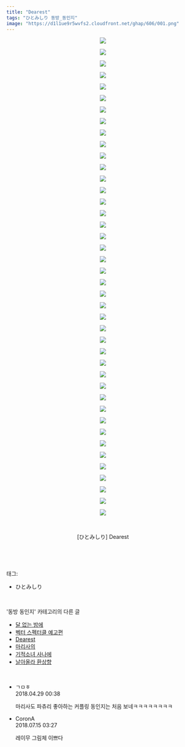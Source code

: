 ```yaml
---
title: "Dearest"
tags: "ひとみしり 동방_동인지"
image: "https://d1l1ue9r5wvfs2.cloudfront.net/ghap/606/001.png"
---
```

<div class="article">
<p style="text-align: center; clear: none; float: none;"><img src="{{ site.imgserver9 }}/ghap/606/001.png"/></p>
<p style="text-align: center; clear: none; float: none;"><img src="{{ site.imgserver9 }}/ghap/606/002.png"/></p>
<p style="text-align: center; clear: none; float: none;"><img src="{{ site.imgserver9 }}/ghap/606/003.png"/></p>
<p style="text-align: center; clear: none; float: none;"><img src="{{ site.imgserver9 }}/ghap/606/004.png"/></p>
<p style="text-align: center; clear: none; float: none;"><img src="{{ site.imgserver9 }}/ghap/606/005.png"/></p>
<p style="text-align: center; clear: none; float: none;"><img src="{{ site.imgserver9 }}/ghap/606/006.png"/></p>
<p style="text-align: center; clear: none; float: none;"><img src="{{ site.imgserver9 }}/ghap/606/007.png"/></p>
<p style="text-align: center; clear: none; float: none;"><img src="{{ site.imgserver9 }}/ghap/606/008.png"/></p>
<p style="text-align: center; clear: none; float: none;"><img src="{{ site.imgserver9 }}/ghap/606/009.png"/></p>
<p style="text-align: center; clear: none; float: none;"><img src="{{ site.imgserver9 }}/ghap/606/010.png"/></p>
<p style="text-align: center; clear: none; float: none;"><img src="{{ site.imgserver9 }}/ghap/606/011.png"/></p>
<p style="text-align: center; clear: none; float: none;"><img src="{{ site.imgserver9 }}/ghap/606/012.png"/></p>
<p style="text-align: center; clear: none; float: none;"><img src="{{ site.imgserver9 }}/ghap/606/013.png"/></p>
<p style="text-align: center; clear: none; float: none;"><img src="{{ site.imgserver9 }}/ghap/606/014.png"/></p>
<p style="text-align: center; clear: none; float: none;"><img src="{{ site.imgserver9 }}/ghap/606/015.png"/></p>
<p style="text-align: center; clear: none; float: none;"><img src="{{ site.imgserver9 }}/ghap/606/016.png"/></p>
<p style="text-align: center; clear: none; float: none;"><img src="{{ site.imgserver9 }}/ghap/606/017.png"/></p>
<p style="text-align: center; clear: none; float: none;"><img src="{{ site.imgserver9 }}/ghap/606/018.png"/></p>
<p style="text-align: center; clear: none; float: none;"><img src="{{ site.imgserver9 }}/ghap/606/019.png"/></p>
<p style="text-align: center; clear: none; float: none;"><img src="{{ site.imgserver9 }}/ghap/606/020.png"/></p>
<p style="text-align: center; clear: none; float: none;"><img src="{{ site.imgserver9 }}/ghap/606/021.png"/></p>
<p style="text-align: center; clear: none; float: none;"><img src="{{ site.imgserver9 }}/ghap/606/022.png"/></p>
<p style="text-align: center; clear: none; float: none;"><img src="{{ site.imgserver9 }}/ghap/606/023.png"/></p>
<p style="text-align: center; clear: none; float: none;"><img src="{{ site.imgserver9 }}/ghap/606/024.png"/></p>
<p style="text-align: center; clear: none; float: none;"><img src="{{ site.imgserver9 }}/ghap/606/025.png"/></p>
<p style="text-align: center; clear: none; float: none;"><img src="{{ site.imgserver9 }}/ghap/606/026.png"/></p>
<p style="text-align: center; clear: none; float: none;"><img src="{{ site.imgserver9 }}/ghap/606/027.png"/></p>
<p style="text-align: center; clear: none; float: none;"><img src="{{ site.imgserver9 }}/ghap/606/028.png"/></p>
<p style="text-align: center; clear: none; float: none;"><img src="{{ site.imgserver9 }}/ghap/606/029.png"/></p>
<p style="text-align: center; clear: none; float: none;"><img src="{{ site.imgserver9 }}/ghap/606/030.png"/></p>
<p style="text-align: center; clear: none; float: none;"><img src="{{ site.imgserver9 }}/ghap/606/031.png"/></p>
<p style="text-align: center; clear: none; float: none;"><img src="{{ site.imgserver9 }}/ghap/606/032.png"/></p>
<p style="text-align: center; clear: none; float: none;"><img src="{{ site.imgserver9 }}/ghap/606/033.png"/></p>
<p style="text-align: center; clear: none; float: none;"><img src="{{ site.imgserver9 }}/ghap/606/034.png"/></p>
<p style="text-align: center; clear: none; float: none;"><img src="{{ site.imgserver9 }}/ghap/606/035.png"/></p>
<p style="text-align: center; clear: none; float: none;"><img src="{{ site.imgserver9 }}/ghap/606/036.png"/></p>
<p style="text-align: center; clear: none; float: none;"><img src="{{ site.imgserver9 }}/ghap/606/037.png"/></p>
<p style="text-align: center; clear: none; float: none;"><img src="{{ site.imgserver9 }}/ghap/606/038.png"/></p>
<p style="text-align: center; clear: none; float: none;"><img src="{{ site.imgserver9 }}/ghap/606/039.png"/></p>
<p style="text-align: center; clear: none; float: none;"><img src="{{ site.imgserver9 }}/ghap/606/040.png"/></p>
<p style="text-align: center; clear: none; float: none;"><img src="{{ site.imgserver9 }}/ghap/606/041.png"/></p>
<p style="text-align: center; clear: none; float: none;"><img src="{{ site.imgserver9 }}/ghap/606/042.png"/></p>
<p style="text-align: center; clear: none; float: none;"><br/></p>
<p style="text-align: center; clear: none; float: none;">[ひとみしり] Dearest</p>
<p><br/></p>
</div><br/>
<div class="tagTrail">
<p>태그: </p>
<ul>
<li>ひとみしり</li>
</ul>
</div><br/>
<div class="another">
<p>'동방 동인지' 카테고리의 다른 글</p>
<ul>
<li><a href="/ghap_608">달 없는 밤에</a></li>
<li><a href="/ghap_607">벡터 스펙터클 예고편</a></li>
<li><a href="/ghap_606">Dearest</a></li>
<li><a href="/ghap_605">마리사의</a></li>
<li><a href="/ghap_604">기적소녀 사나에</a></li>
<li><a href="/ghap_603">날아올라 환상향</a></li>
</ul>
</div><br/>
<div class="cb_module cb_fluid">
<div class="cb_wrt cb_profile">
<div class="comment">
<ul>
<li class="cb_thumb_off" id="comment15246786">
<div class="cb_comment_area">
<div class="cb_info_area">
<div class="cb_section">
<span class="cb_nick_name">ㄱㅁㅎ</span>
</div>
<div class="cb_section">
<span class="cb_date">2018.04.29 00:38 </span>
</div>
</div>
<div class="cb_dsc_comment">
<p class="cb_dsc">
											마리사도 파츄리 좋아하는 커플링 동인지는 처음 보네ㅋㅋㅋㅋㅋㅋㅋㅋ
										</p>
</div>
</div></li>
<li class="cb_thumb_off" id="comment15286845">
<div class="cb_comment_area">
<div class="cb_info_area">
<div class="cb_section">
<span class="cb_nick_name">CoronA</span>
</div>
<div class="cb_section">
<span class="cb_date">2018.07.15 03:27 </span>
</div>
</div>
<div class="cb_dsc_comment">
<p class="cb_dsc">
											레이무 그림체 이쁘다
										</p>
</div>
</div></li>
</ul>
</div>
</div><!-- commentList close -->
</div><br/>
